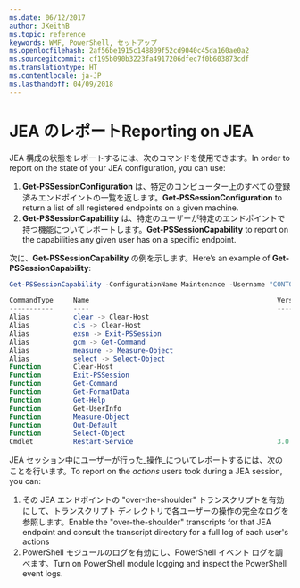 ```yaml
---
ms.date: 06/12/2017
author: JKeithB
ms.topic: reference
keywords: WMF, PowerShell, セットアップ
ms.openlocfilehash: 2af56be1915c148809f52cd9040c45da160ae0a2
ms.sourcegitcommit: cf195b090b3223fa4917206dfec7f0b603873cdf
ms.translationtype: HT
ms.contentlocale: ja-JP
ms.lasthandoff: 04/09/2018
---
```

# <a name="reporting-on-jea"></a><span data-ttu-id="7da1b-102">JEA のレポート</span><span class="sxs-lookup"><span data-stu-id="7da1b-102">Reporting on JEA</span></span>
<span data-ttu-id="7da1b-103">JEA 構成の状態をレポートするには、次のコマンドを使用できます。</span><span class="sxs-lookup"><span data-stu-id="7da1b-103">In order to report on the state of your JEA configuration, you can use:</span></span>
1.  <span data-ttu-id="7da1b-104">**Get-PSSessionConfiguration** は、特定のコンピューター上のすべての登録済みエンドポイントの一覧を返します。</span><span class="sxs-lookup"><span data-stu-id="7da1b-104">**Get-PSSessionConfiguration** to return a list of all registered endpoints on a given machine.</span></span>
2.  <span data-ttu-id="7da1b-105">**Get-PSSessionCapability** は、特定のユーザーが特定のエンドポイントで持つ機能についてレポートします。</span><span class="sxs-lookup"><span data-stu-id="7da1b-105">**Get-PSSessionCapability** to report on the capabilities any given user has on a specific endpoint.</span></span>

<span data-ttu-id="7da1b-106">次に、**Get-PSSessionCapability** の例を示します。</span><span class="sxs-lookup"><span data-stu-id="7da1b-106">Here’s an example of **Get-PSSessionCapability**:</span></span>
```powershell
Get-PSSessionCapability -ConfigurationName Maintenance -Username "CONTOSO\JohnDoe"

CommandType     Name                                               Version    Source
-----------     ----                                               -------    ------
Alias           clear -> Clear-Host
Alias           cls -> Clear-Host
Alias           exsn -> Exit-PSSession
Alias           gcm -> Get-Command
Alias           measure -> Measure-Object
Alias           select -> Select-Object
Function        Clear-Host
Function        Exit-PSSession
Function        Get-Command
Function        Get-FormatData
Function        Get-Help
Function        Get-UserInfo
Function        Measure-Object
Function        Out-Default
Function        Select-Object
Cmdlet          Restart-Service                                    3.0.0.0 Microsof...


```

<span data-ttu-id="7da1b-107">JEA セッション中にユーザーが行った_操作_についてレポートするには、次のことを行います。</span><span class="sxs-lookup"><span data-stu-id="7da1b-107">To report on the _actions_ users took during a JEA session, you can:</span></span>
1. <span data-ttu-id="7da1b-108">その JEA エンドポイントの "over-the-shoulder" トランスクリプトを有効にして、トランスクリプト ディレクトリで各ユーザーの操作の完全なログを参照します。</span><span class="sxs-lookup"><span data-stu-id="7da1b-108">Enable the "over-the-shoulder" transcripts for that JEA endpoint and consult the transcript directory for a full log of each user's actions</span></span>
2. <span data-ttu-id="7da1b-109">PowerShell モジュールのログを有効にし、PowerShell イベント ログを調べます。</span><span class="sxs-lookup"><span data-stu-id="7da1b-109">Turn on PowerShell module logging and inspect the PowerShell event logs.</span></span>